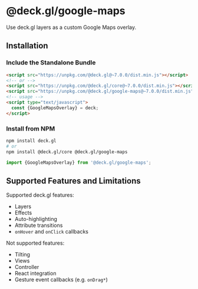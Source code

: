 # @deck.gl/google-maps

Use deck.gl layers as a custom Google Maps overlay.

## Installation

### Include the Standalone Bundle

```html
<script src="https://unpkg.com/@deck.gl@~7.0.0/dist.min.js"></script>
<!-- or -->
<script src="https://unpkg.com/@deck.gl/core@~7.0.0/dist.min.js"></script>
<script src="https://unpkg.com/@deck.gl/google-maps@~7.0.0/dist.min.js"></script>
<!-- usage -->
<script type="text/javascript">
  const {GoogleMapsOverlay} = deck;
</script>
```

### Install from NPM

```bash
npm install deck.gl
# or
npm install @deck.gl/core @deck.gl/google-maps
```

```js
import {GoogleMapsOverlay} from '@deck.gl/google-maps';
```

## Supported Features and Limitations

Supported deck.gl features:

- Layers
- Effects
- Auto-highlighting
- Attribute transitions
- `onHover` and `onClick` callbacks

Not supported features:

- Tilting
- Views
- Controller
- React integration
- Gesture event callbacks (e.g. `onDrag*`)
